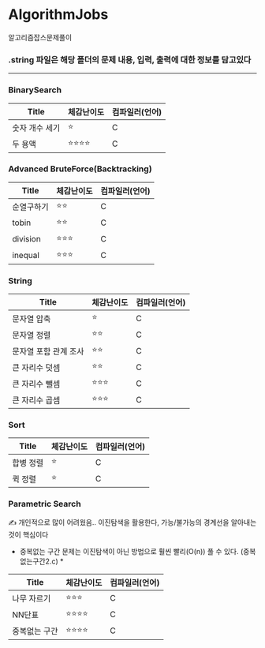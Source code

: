 # AlgorithmJobs
알고리즘잡스문제풀이

### .string 파일은 해당 폴더의 문제 내용, 입력, 출력에 대한 정보를 담고있다

------------------------------------

### BinarySearch ###

| Title | 체감난이도 | 컴파일러(언어) |
|---|---|---|
|숫자 개수 세기|:star:|C|
|두 용액|:star::star::star::star:|C|


### Advanced BruteForce(Backtracking) ###

| Title | 체감난이도 | 컴파일러(언어) |
|---|---|---|
|순열구하기|:star::star:|C|
|tobin|:star::star:|C|
|division|:star::star::star:|C|
|inequal|:star::star::star:|C|

### String ###

| Title | 체감난이도 | 컴파일러(언어) |
|---|---|---|
|문자열 압축|:star:|C|
|문자열 정렬|:star::star:|C|
|문자열 포함 관계 조사|:star::star:|C|
|큰 자리수 덧셈|:star::star:|C|
|큰 자리수 뺄셈|:star::star::star:|C|
|큰 자리수 곱셈|:star::star::star:|C|

### Sort ###

| Title | 체감난이도 | 컴파일러(언어) |
|---|---|---|
|합병 정렬|:star:|C|
|퀵 정렬|:star:|C|

### Parametric Search ###

:writing_hand: 개인적으로 많이 어려웠음..
이진탐색을 활용한다, 가능/불가능의 경계선을 알아내는 것이 핵심이다
* 중복없는 구간 문제는 이진탐색이 아닌 방법으로 훨씬 빨리(O(n)) 풀 수 있다. (중복없는구간2.c) *

| Title | 체감난이도 | 컴파일러(언어) |
|---|---|---|
|나무 자르기|:star::star::star:|C|
|NN단표|:star::star::star::star:|C|
|중복없는 구간|:star::star::star::star:|C|

